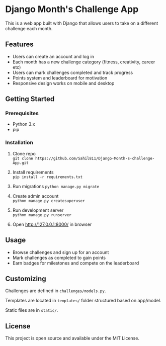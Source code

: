 # Django Month's Challenge App

This is a web app built with Django that allows users to take on a different challenge each month.

## Features

- Users can create an account and log in 
- Each month has a new challenge category (fitness, creativity, career etc)
- Users can mark challenges completed and track progress
- Points system and leaderboard for motivation
- Responsive design works on mobile and desktop 

## Getting Started

### Prerequisites

- Python 3.x 
- pip

### Installation

1. Clone repo  
`git clone https://github.com/Sahil811/Django-Month-s-challenge-App.git`

2. Install requirements    
`pip install -r requirements.txt`  

3. Run migrations
`python manage.py migrate`

4. Create admin account  
`python manage.py createsuperuser`

5. Run development server  
`python manage.py runserver`

6. Open http://127.0.0.1:8000/ in browser

## Usage

- Browse challenges and sign up for an account
- Mark challenges as completed to gain points
- Earn badges for milestones and compete on the leaderboard

## Customizing

Challenges are defined in `challenges/models.py`.

Templates are located in `templates/` folder structured based on app/model.

Static files are in `static/`.

## License

This project is open source and available under the MIT License.
